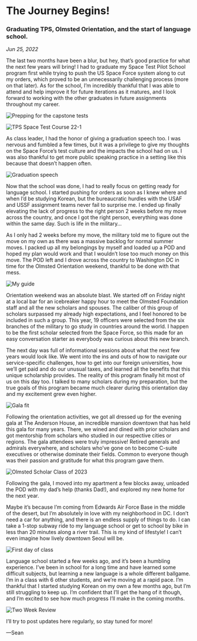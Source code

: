 # The Journey Begins!

### Graduating TPS, Olmsted Orientation, and the start of language school.

*Jun 25, 2022*

The last two months have been a blur, but hey, that’s good practice for what the next few years will bring! I had to graduate my Space Test Pilot School program first while trying to push the US Space Force system along to cut my orders, which proved to be an unnecessarily challenging process (more on that later). As for the school, I’m incredibly thankful that I was able to attend and help improve it for future iterations as it matures, and I look forward to working with the other graduates in future assignments throughout my career.

![Prepping for the capstone tests](/SpacemanStyle/capstone.jpg)

![TPS Space Test Course 22-1](/SpacemanStyle/TPS_picture.jpg)

As class leader, I had the honor of giving a graduation speech too. I was nervous and fumbled a few times, but it was a privilege to give my thoughts on the Space Force’s test culture and the impacts the school had on us. I was also thankful to get more public speaking practice in a setting like this because that doesn’t happen often.

![Graduation speech](/SpacemanStyle/grad_speech.jpg)

Now that the school was done, I had to really focus on getting ready for language school. I started pushing for orders as soon as I knew where and when I’d be studying Korean, but the bureaucratic hurdles with the USAF and USSF assignment teams never fail to surprise me. I ended up finally elevating the lack of progress to the right person 2 weeks before my move across the country, and once I got the right person, everything was done within the same day. Such is life in the military…

As I only had 2 weeks before my move, the military told me to figure out the move on my own as there was a massive backlog for normal summer moves. I packed up all my belongings by myself and loaded up a POD and hoped my plan would work and that I wouldn’t lose too much money on this move. The POD left and I drove across the country to Washington DC in time for the Olmsted Orientation weekend, thankful to be done with that mess.

![My guide](/SpacemanStyle/binder.jpg)

Orientation weekend was an absolute blast. We started off on Friday night at a local bar for an icebreaker happy hour to meet the Olmsted Foundation staff and all the new scholars and spouses. The caliber of this group of scholars surpassed my already high expectations, and I feel honored to be included in such a group. This year, 19 officers were selected from the six branches of the military to go study in countries around the world. I happen to be the first scholar selected from the Space Force, so this made for an easy conversation starter as everybody was curious about this new branch.

The next day was full of informational sessions about what the next few years would look like. We went into the ins and outs of how to navigate our service-specific challenges, how to get into our foreign universities, how we’ll get paid and do our unusual taxes, and learned all the benefits that this unique scholarship provides. The reality of this program finally hit most of us on this day too. I talked to many scholars during my preparation, but the true goals of this program became much clearer during this orientation day and my excitement grew even higher.

![Gala fit](/SpacemanStyle/gala_fit.jpg)

Following the orientation activities, we got all dressed up for the evening gala at The Anderson House, an incredible mansion downtown that has held this gala for many years. There, we wined and dined with prior scholars and got mentorship from scholars who studied in our respective cities or regions. The gala attendees were truly impressive! Retired generals and admirals everywhere, and scholars who’ve gone on to become C-suite executives or otherwise dominate their fields. Common to everyone though was their passion and gratitude for what this program gave them.

![Olmsted Scholar Class of 2023](/SpacemanStyle/gala_group.jpg)

Following the gala, I moved into my apartment a few blocks away, unloaded the POD with my dad’s help (thanks Dad!), and explored my new home for the next year.

Maybe it’s because I’m coming from Edwards Air Force Base in the middle of the desert, but I’m absolutely in love with my neighborhood in DC. I don’t need a car for anything, and there is an endless supply of things to do. I can take a 1-stop subway ride to my language school or get to school by bike in less than 20 minutes along a river trail. This is my kind of lifestyle! I can’t even imagine how lively downtown Seoul will be.

![First day of class](/SpacemanStyle/first_day.jpg)

Language school started a few weeks ago, and it’s been a humbling experience. I’ve been in school for a long time and have learned some difficult subjects, but learning a new language is a whole different ballgame. I’m in a class with 6 other students, and we’re moving at a rapid pace. I’m thankful that I started studying Korean on my own a few months ago, but I’m still struggling to keep up. I’m confident that I’ll get the hang of it though, and I’m excited to see how much progress I’ll make in the coming months.

![Two Week Review](/SpacemanStyle/two_weeks.jpg)

I’ll try to post updates here regularly, so stay tuned for more!

—Sean

